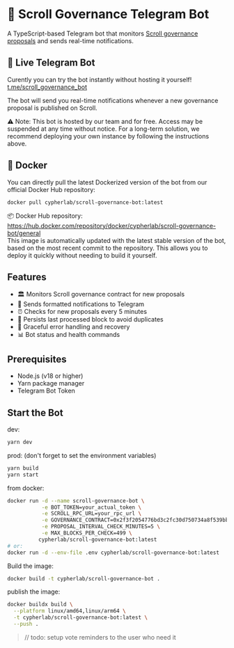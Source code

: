 # 📜 Scroll Governance Telegram Bot

A TypeScript-based Telegram bot that monitors [Scroll governance proposals](https://gov.scroll.io/proposals) and sends real-time notifications.

## 📡 Live Telegram Bot

Curently you can try the bot instantly without hosting it yourself!  
[t.me/scroll_governance_bot](t.me/scroll_governance_bot)  

The bot will send you real-time notifications whenever a new governance proposal is published on Scroll.  

⚠️ Note: This bot is hosted by our team and for free. Access may be suspended at any time without notice. For a long-term solution, we recommend deploying your own instance by following the instructions above.

## 🐳 Docker

You can directly pull the latest Dockerized version of the bot from our official Docker Hub repository:
```
docker pull cypherlab/scroll-governance-bot:latest
```  
📦 Docker Hub repository: https://hub.docker.com/repository/docker/cypherlab/scroll-governance-bot/general  
This image is automatically updated with the latest stable version of the bot, based on the most recent commit to the repository. This allows you to deploy it quickly without needing to build it yourself.

## Features

- 🏛️ Monitors Scroll governance contract for new proposals
- 📱 Sends formatted notifications to Telegram
- ⏰ Checks for new proposals every 5 minutes
- 💾 Persists last processed block to avoid duplicates
- 🔄 Graceful error handling and recovery
- 📊 Bot status and health commands

## Prerequisites

- Node.js (v18 or higher)
- Yarn package manager
- Telegram Bot Token

## Start the Bot
dev:
```bash
yarn dev
```
prod: (don't forget to set the environment variables)
```bash
yarn build
yarn start
```
from docker:
```bash
docker run -d --name scroll-governance-bot \
           -e BOT_TOKEN=your_actual_token \
           -e SCROLL_RPC_URL=your_rpc_url \
           -e GOVERNANCE_CONTRACT=0x2f3f2054776bd3c2fc30d750734a8f539bb214f0 \
           -e PROPOSAL_INTERVAL_CHECK_MINUTES=5 \
           -e MAX_BLOCKS_PER_CHECK=499 \
          cypherlab/scroll-governance-bot:latest
# or:
docker run -d --env-file .env cypherlab/scroll-governance-bot:latest
```
Build the image:
```bash
docker build -t cypherlab/scroll-governance-bot .
```

publish the image:
```bash
docker buildx build \
  --platform linux/amd64,linux/arm64 \
  -t cypherlab/scroll-governance-bot:latest \
  --push .
```

> // todo: setup vote reminders to the user who need it

